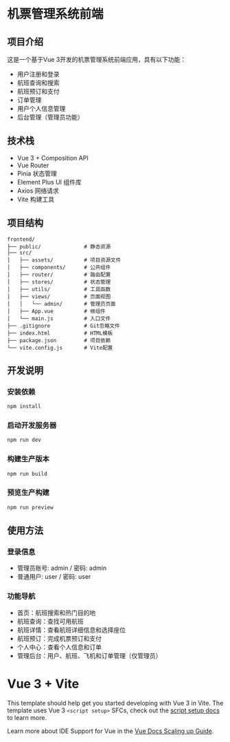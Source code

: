 # 机票管理系统前端

## 项目介绍

这是一个基于Vue 3开发的机票管理系统前端应用，具有以下功能：

- 用户注册和登录
- 航班查询和搜索
- 航班预订和支付
- 订单管理
- 用户个人信息管理
- 后台管理（管理员功能）

## 技术栈

- Vue 3 + Composition API
- Vue Router
- Pinia 状态管理
- Element Plus UI 组件库
- Axios 网络请求
- Vite 构建工具

## 项目结构

```
frontend/
├── public/              # 静态资源
├── src/
│   ├── assets/          # 项目资源文件
│   ├── components/      # 公共组件
│   ├── router/          # 路由配置
│   ├── stores/          # 状态管理
│   ├── utils/           # 工具函数
│   ├── views/           # 页面视图
│   │   └── admin/       # 管理员页面
│   ├── App.vue          # 根组件
│   └── main.js          # 入口文件
├── .gitignore           # Git忽略文件
├── index.html           # HTML模板
├── package.json         # 项目依赖
└── vite.config.js       # Vite配置
```

## 开发说明

### 安装依赖

```bash
npm install
```

### 启动开发服务器

```bash
npm run dev
```

### 构建生产版本

```bash
npm run build
```

### 预览生产构建

```bash
npm run preview
```

## 使用方法

### 登录信息

- 管理员账号: admin / 密码: admin
- 普通用户: user / 密码: user

### 功能导航

- 首页：航班搜索和热门目的地
- 航班查询：查找可用航班
- 航班详情：查看航班详细信息和选择座位
- 航班预订：完成机票预订和支付
- 个人中心：查看个人信息和订单
- 管理后台：用户、航班、飞机和订单管理（仅管理员）

# Vue 3 + Vite

This template should help get you started developing with Vue 3 in Vite. The template uses Vue 3 `<script setup>` SFCs, check out the [script setup docs](https://v3.vuejs.org/api/sfc-script-setup.html#sfc-script-setup) to learn more.

Learn more about IDE Support for Vue in the [Vue Docs Scaling up Guide](https://vuejs.org/guide/scaling-up/tooling.html#ide-support).
